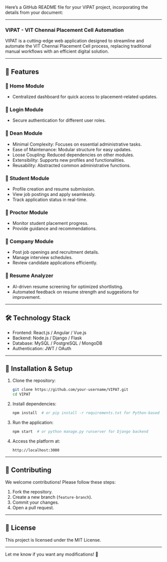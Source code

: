 Here’s a GitHub README file for your VIPAT project, incorporating the details from your document:  

---

### VIPAT - VIT Chennai Placement Cell Automation  

VIPAT is a cutting-edge web application designed to streamline and automate the VIT Chennai Placement Cell process, replacing traditional manual workflows with an efficient digital solution.  

---

## 🚀 Features  

### 🔹 Home Module  
- Centralized dashboard for quick access to placement-related updates.  

### 🔹 Login Module  
- Secure authentication for different user roles.  

### 🔹 Dean Module  
- Minimal Complexity: Focuses on essential administrative tasks.  
- Ease of Maintenance: Modular structure for easy updates.  
- Loose Coupling: Reduced dependencies on other modules.  
- Extensibility: Supports new profiles and functionalities.  
- Reusability: Abstracted common administrative functions.  

### 🔹 Student Module  
- Profile creation and resume submission.  
- View job postings and apply seamlessly.  
- Track application status in real-time.  

### 🔹 Proctor Module  
- Monitor student placement progress.  
- Provide guidance and recommendations.  

### 🔹 Company Module  
- Post job openings and recruitment details.  
- Manage interview schedules.  
- Review candidate applications efficiently.  

### 🔹 Resume Analyzer  
- AI-driven resume screening for optimized shortlisting.  
- Automated feedback on resume strength and suggestions for improvement.  

---

## 🛠 Technology Stack  

- Frontend: React.js / Angular / Vue.js  
- Backend: Node.js / Django / Flask  
- Database: MySQL / PostgreSQL / MongoDB  
- Authentication: JWT / OAuth 

---

## 📌 Installation & Setup  

1. Clone the repository:  
   ```bash
   git clone https://github.com/your-username/VIPAT.git
   cd VIPAT
   ```

2. Install dependencies:  
   ```bash
   npm install  # or pip install -r requirements.txt for Python-based backend
   ```

3. Run the application:  
   ```bash
   npm start  # or python manage.py runserver for Django backend
   ```

4. Access the platform at:  
   ```
   http://localhost:3000
   ```

---

## 📢 Contributing  

We welcome contributions! Please follow these steps:  
1. Fork the repository.  
2. Create a new branch (`feature-branch`).  
3. Commit your changes.  
4. Open a pull request.  

---

## 📜 License  

This project is licensed under the MIT License.  

---

Let me know if you want any modifications! 🚀
